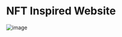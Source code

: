# NFT Inspired Website

![image](https://user-images.githubusercontent.com/25359882/189247090-6d99ff2d-eb9a-474e-87e3-1e9b10b20663.png)

